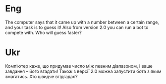 # Eng
The computer says that it came up with a number between a certain range, and your task is to guess it! 
Also from version 2.0 you can run a bot to compete with. Who will guess faster?
# Ukr
Комп’ютер каже, що придумав число між певним діапазоном, і ваше завдання – його вгадати! 
Також з версії 2.0 можна запустити бота з яким змагатись. Хто швидче вгідгадає?
